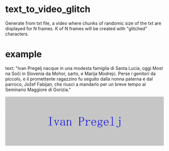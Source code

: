 # text_to_video_glitch
Generate from txt file, a video where chunks of randomic size of the txt are displayed for N frames. K of N frames will be created with "glitched" characters. 

# example
text: "Ivan Pregelj nacque in una modesta famiglia di Santa Lucia, oggi Most na Soči in Slovenia da Mohor, sarto, e Marija Modrejc. Perse i genitori da piccolo, e il promettente ragazzino fu seguito dalla nonna paterna e dal parroco, Jožef Fabijan, che riuscì a mandarlo per un breve tempo al Seminario Maggiore di Gorizia."

![](output.gif)
